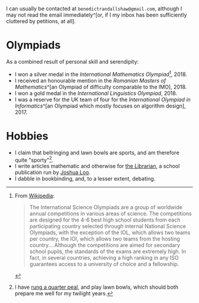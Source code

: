 I can usually be contacted at `benedictrandallshaw@gmail.com`, although I may not read the email immediately^[or, if I my inbox has been sufficiently cluttered by petitions, at all].

# Olympiads
As a combined result of personal skill and serendipity:

 - I won a silver medal in the *International Mathematics Olympiad*[^1], 2018.
 - I received an honourable mention in the *Romanian Masters of Mathematics*^[an Olympiad of difficulty comparable to the IMO], 2018.
 - I won a gold medal in the *International Linguistics Olympiad*, 2018.
 - I was a reserve for the UK team of four for the *International Olympiad in Informatics*^[an Olympiad which mostly focuses on algorithm design], 2017.

# Hobbies

 - I claim that bellringing and lawn bowls are sports, and am therefore quite "sporty"[^2].
 - I write articles mathematic and otherwise for [the Librarian](https://librarian.cf), a school publication run by [Joshua Loo](https://joshualoo.net).
 - I dabble in bookbinding, and, to a lesser extent, debating.

[^1]: From [Wikipedia](https://en.wikipedia.org/wiki/International_Science_Olympiad):

    > The International Science Olympiads are a group of worldwide annual competitions in various areas of science. The competitions are designed for the 4-6 best high school students from each participating country selected through internal National Science Olympiads, with the exception of the IOL, which allows two teams per country, the IOI, which allows two teams from the hosting country... Although the competitions are aimed for secondary school pupils, the standards of the exams are extremely high. In fact, in several countries, achieving a high ranking in any ISO guarantees access to a university of choice and a fellowship.

[^2]: I have [rung a quarter peal](https://bb.ringingworld.co.uk/view.php?id=1237061), and play lawn bowls, which should both prepare me well for my twilight years.